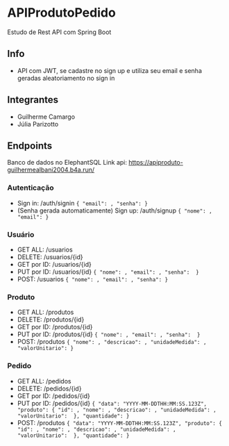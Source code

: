 # APIProdutoPedido
Estudo de Rest API com Spring Boot

## Info
- API com JWT, se cadastre no sign up e utiliza seu email e senha geradas aleatoriamento no sign in

## Integrantes
- Guilherme Camargo
- Júlia Parizotto

## Endpoints
Banco de dados no ElephantSQL
Link api: https://apiproduto-guilhermealbani2004.b4a.run/

### Autenticação
- Sign in: /auth/signin
`
{
    "email": ,
    "senha":
}
`
- (Senha gerada automaticamente) Sign up: /auth/signup
`
{
    "nome": ,
    "email":
}
`

### Usuário
- GET ALL: /usuarios
- DELETE: /usuarios/{id}
- GET por ID: /usuarios/{id}
- PUT por ID: /usuarios/{id}
`
{
    "nome": ,
    "email": ,
    "senha": 
}
`
- POST: /usuarios
`
{
    "nome": ,
    "email": ,
    "senha":
}
`

### Produto
- GET ALL: /produtos
- DELETE: /produtos/{id}
- GET por ID: /produtos/{id}
- PUT por ID: /produtos/{id}
`
{
    "nome": ,
    "email": ,
    "senha": 
}
`
- POST: /produtos
`
{
    "nome": ,
    "descricao": ,
    "unidadeMedida": ,
    "valorUnitario":
}
`

### Pedido
- GET ALL: /pedidos
- DELETE: /pedidos/{id}
- GET por ID: /pedidos/{id}
- PUT por ID: /pedidos/{id}
`
{
    "data": "YYYY-MM-DDTHH:MM:SS.123Z",
    "produto": {
        "id": ,
        "nome": ,
        "descricao": ,
        "unidadeMedida": ,
        "valorUnitario": 
    },
    "quantidade":
}
`
- POST: /produtos
`
{
    "data": "YYYY-MM-DDTHH:MM:SS.123Z",
    "produto": {
        "id": ,
        "nome": ,
        "descricao": ,
        "unidadeMedida": ,
        "valorUnitario": 
    },
    "quantidade":
}
`
